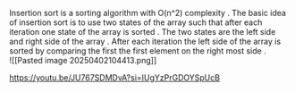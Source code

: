 
Insertion sort is a sorting algorithm with O(n^2) complexity . 
The basic idea of insertion sort is to use two states of the array such that after each iteration one state of the array is sorted . The two states are the left side and right side of the array . After each iteration the left side of the array is sorted by comparing the first the first element on the right most side .  
![[Pasted image 20250402104413.png]]


https://youtu.be/JU767SDMDvA?si=IUgYzPrGDOYSpUcB